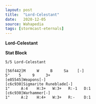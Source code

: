 ```yaml
---
layout: post
title:  "Lord-Celestant"
date:   2020-12-05
source: Wahapedia
tags: [stormcast-eternals]
---
```


**Lord-Celestant**

**Stat Block**
```
5/5 Lord-Celestant
```

```
[56f442]M     W     B     Sa    [-]
5"    5     9     3+    
[e85545]Weapons[-]
[c6c930]Sigmarite Runeblade[-]
1"     A:4    H:3+   W:3+   R:-1   D:1   
[c6c930]Warhammer[-]
1"     A:2    H:4+   W:3+   R:-    D:1   
```


